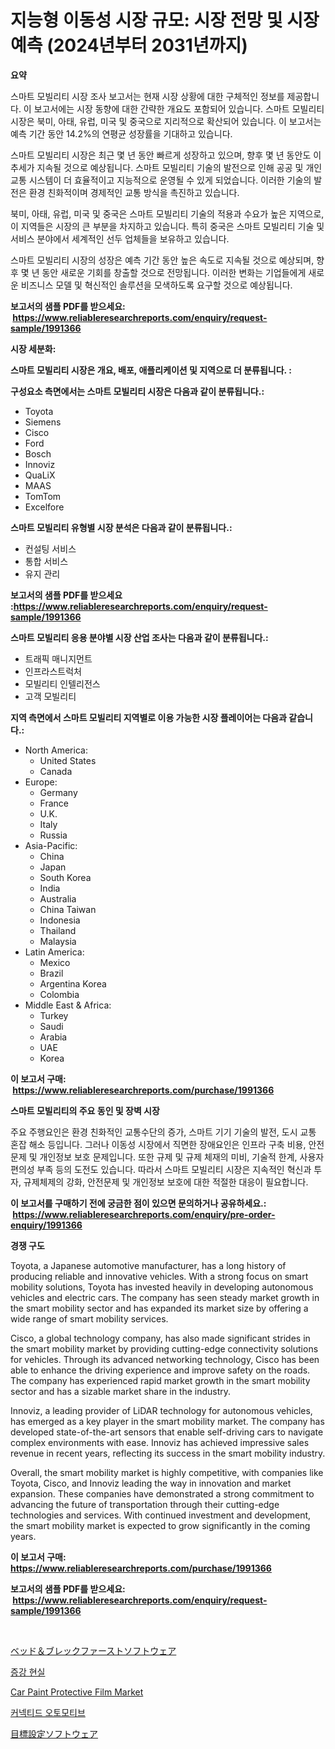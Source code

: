 <p><h1>지능형 이동성 시장 규모: 시장 전망 및 시장 예측 (2024년부터 2031년까지)</h1></p><p><strong>요약</strong></p>
<p><p>스마트 모빌리티 시장 조사 보고서는 현재 시장 상황에 대한 구체적인 정보를 제공합니다. 이 보고서에는 시장 동향에 대한 간략한 개요도 포함되어 있습니다. 스마트 모빌리티 시장은 북미, 아태, 유럽, 미국 및 중국으로 지리적으로 확산되어 있습니다. 이 보고서는 예측 기간 동안 14.2%의 연평균 성장률을 기대하고 있습니다.</p><p>스마트 모빌리티 시장은 최근 몇 년 동안 빠르게 성장하고 있으며, 향후 몇 년 동안도 이 추세가 지속될 것으로 예상됩니다. 스마트 모빌리티 기술의 발전으로 인해 공공 및 개인 교통 시스템이 더 효율적이고 지능적으로 운영될 수 있게 되었습니다. 이러한 기술의 발전은 환경 친화적이며 경제적인 교통 방식을 촉진하고 있습니다.</p><p>북미, 아태, 유럽, 미국 및 중국은 스마트 모빌리티 기술의 적용과 수요가 높은 지역으로, 이 지역들은 시장의 큰 부분을 차지하고 있습니다. 특히 중국은 스마트 모빌리티 기술 및 서비스 분야에서 세계적인 선두 업체들을 보유하고 있습니다.</p><p>스마트 모빌리티 시장의 성장은 예측 기간 동안 높은 속도로 지속될 것으로 예상되며, 향후 몇 년 동안 새로운 기회를 창출할 것으로 전망됩니다. 이러한 변화는 기업들에게 새로운 비즈니스 모델 및 혁신적인 솔루션을 모색하도록 요구할 것으로 예상됩니다.</p></p>
<p><strong>보고서의 샘플 PDF를 받으세요: &nbsp;<a href="https://www.reliableresearchreports.com/enquiry/request-sample/1991366">https://www.reliableresearchreports.com/enquiry/request-sample/1991366</a></strong></p>
<p><strong>시장 세분화:</strong></p>
<p><strong> 스마트 모빌리티 시장은 개요, 배포, 애플리케이션 및 지역으로 더 분류됩니다. :</strong></p>
<p><strong>구성요소 측면에서는 스마트 모빌리티 시장은 다음과 같이 분류됩니다.:</strong></p>
<p><ul><li>Toyota</li><li>Siemens</li><li>Cisco</li><li>Ford</li><li>Bosch</li><li>Innoviz</li><li>QuaLiX</li><li>MAAS</li><li>TomTom</li><li>Excelfore</li></ul></p>
<p><strong> 스마트 모빌리티 유형별 시장 분석은 다음과 같이 분류됩니다.:</strong></p>
<p><ul><li>컨설팅 서비스</li><li>통합 서비스</li><li>유지 관리</li></ul></p>
<p><strong>보고서의 샘플 PDF를 받으세요 :<a href="https://www.reliableresearchreports.com/enquiry/request-sample/1991366">https://www.reliableresearchreports.com/enquiry/request-sample/1991366</a></strong></p>
<p><strong> 스마트 모빌리티 응용 분야별 시장 산업 조사는 다음과 같이 분류됩니다.:</strong></p>
<p><ul><li>트래픽 매니지먼트</li><li>인프라스트럭처</li><li>모빌리티 인텔리전스</li><li>고객 모빌리티</li></ul></p>
<p><strong>지역 측면에서 스마트 모빌리티 지역별로 이용 가능한 시장 플레이어는 다음과 같습니다.:</strong></p>
<p><ul>
    <li>
        North America:
        <ul>
            <li>United States</li>
            <li>Canada</li>
        </ul>
    </li>
    <li>
        Europe:
        <ul>
            <li>Germany</li>
            <li>France</li>
            <li>U.K.</li>
            <li>Italy</li>
            <li>Russia</li>
        </ul>
    </li>
    <li>
        Asia-Pacific:
        <ul>
            <li>China</li>
            <li>Japan</li>
            <li>South Korea</li>
            <li>India</li>
            <li>Australia</li>
            <li>China Taiwan</li>
            <li>Indonesia</li>
            <li>Thailand</li>
            <li>Malaysia</li>
        </ul>
    </li>
    <li>
        Latin America:
        <ul>
            <li>Mexico</li>
            <li>Brazil</li>
            <li>Argentina Korea</li>
            <li>Colombia</li>
        </ul>
    </li>
    <li>
        Middle East & Africa:
        <ul>
            <li>Turkey</li>
            <li>Saudi</li>
            <li>Arabia</li>
            <li>UAE</li>
            <li>Korea</li>
        </ul>
    </li>
    </ul></p>
<p><strong>이 보고서 구매: &nbsp;<a href="https://www.reliableresearchreports.com/purchase/1991366">https://www.reliableresearchreports.com/purchase/1991366</a></strong></p>
<p><strong>스마트 모빌리티의 주요 동인 및 장벽 시장</strong></p>
<p><p>주요 주행요인은 환경 친화적인 교통수단의 증가, 스마트 기기 기술의 발전, 도시 교통 혼잡 해소 등입니다. 그러나 이동성 시장에서 직면한 장애요인은 인프라 구축 비용, 안전 문제 및 개인정보 보호 문제입니다. 또한 규제 및 규제 체재의 미비, 기술적 한계, 사용자 편의성 부족 등의 도전도 있습니다. 따라서 스마트 모빌리티 시장은 지속적인 혁신과 투자, 규제체제의 강화, 안전문제 및 개인정보 보호에 대한 적절한 대응이 필요합니다.</p></p>
<p><strong>이 보고서를 구매하기 전에 궁금한 점이 있으면 문의하거나 공유하세요.: &nbsp;<a href="https://www.reliableresearchreports.com/enquiry/pre-order-enquiry/1991366">https://www.reliableresearchreports.com/enquiry/pre-order-enquiry/1991366</a></strong></p>
<p><strong>경쟁 구도</strong></p>
<p><p>Toyota, a Japanese automotive manufacturer, has a long history of producing reliable and innovative vehicles. With a strong focus on smart mobility solutions, Toyota has invested heavily in developing autonomous vehicles and electric cars. The company has seen steady market growth in the smart mobility sector and has expanded its market size by offering a wide range of smart mobility services.</p><p>Cisco, a global technology company, has also made significant strides in the smart mobility market by providing cutting-edge connectivity solutions for vehicles. Through its advanced networking technology, Cisco has been able to enhance the driving experience and improve safety on the roads. The company has experienced rapid market growth in the smart mobility sector and has a sizable market share in the industry.</p><p>Innoviz, a leading provider of LiDAR technology for autonomous vehicles, has emerged as a key player in the smart mobility market. The company has developed state-of-the-art sensors that enable self-driving cars to navigate complex environments with ease. Innoviz has achieved impressive sales revenue in recent years, reflecting its success in the smart mobility industry.</p><p>Overall, the smart mobility market is highly competitive, with companies like Toyota, Cisco, and Innoviz leading the way in innovation and market expansion. These companies have demonstrated a strong commitment to advancing the future of transportation through their cutting-edge technologies and services. With continued investment and development, the smart mobility market is expected to grow significantly in the coming years.</p></p>
<p><strong>이 보고서 구매: &nbsp; <a href="https://www.reliableresearchreports.com/purchase/1991366">https://www.reliableresearchreports.com/purchase/1991366</a></strong></p>
<p><strong>보고서의 샘플 PDF를 받으세요: &nbsp;<a href="https://www.reliableresearchreports.com/enquiry/request-sample/1991366">https://www.reliableresearchreports.com/enquiry/request-sample/1991366</a></strong><strong></strong></p>
<p>&nbsp;</p>
<p><p><a href="https://github.com/cnnriuez22368/Market-Research-Report-List-1/blob/main/94356759426.md">ベッド＆ブレックファーストソフトウェア</a></p><p><a href="https://github.com/crfsywufhm81415/Market-Research-Report-List-1/blob/main/55632258647.md">증강 현실</a></p><p><a href="https://issuu.com/reportprime-2/docs/car-paint-protective-film-market-size-2030.pptx">Car Paint Protective Film Market</a></p><p><a href="https://github.com/vs10l4sfg5c/Market-Research-Report-List-1/blob/main/86896958648.md">커넥티드 오토모티브</a></p><p><a href="https://github.com/LeanneBruen2023/Market-Research-Report-List-1/blob/main/37350779427.md">目標設定ソフトウェア</a></p></p>